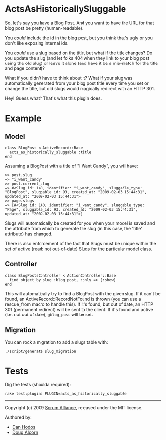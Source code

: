 # ActsAsHistoricallySluggable

So, let's say you have a Blog Post. And you want to have the URL for that blog post be pretty (human-readable). 

You *could* include the id in the blog post, but you think that's ugly or you don't like exposing internal ids. 

You *could* use a slug based on the title, but what if the title changes? Do you update the slug (and let folks 404 when they link to your blog post using the old slug) or leave it alone (and have it be a mis-match for the title and page content)?

What if you didn't have to think about it? What if your slug was automatically generated from your blog post title every time you set or change the title, but old slugs would magically redirect with an HTTP 301.

Hey! Guess what? That's what this plugin does.

# Example

## Model

    class BlogPost < ActiveRecord::Base
      acts_as_historically_sluggable :title
    end

Assuming a BlogPost with a title of "I Want Candy", you will have:

	>> post.slug
	=> "i_want_candy"
	>> post.current_slug
	=> #<Slug id: 140, identifier: "i_want_candy", sluggable_type: "BlogPost", sluggable_id: 93, created_at: "2009-02-03 15:44:31", updated_at: "2009-02-03 15:44:31">
	>> page.slugs
	=> [#<Slug id: 140, identifier: "i_want_candy", sluggable_type: "Page", sluggable_id: 93, created_at: "2009-02-03 15:44:31", updated_at: "2009-02-03 15:44:31">]
	
Slugs will automatically be created for you when your model is saved and the attribute from which to generate the slug (in this case, the 'title' attribute) has changed. 

There is also enforcement of the fact that Slugs must be unique within the set of active (read: not out-of-date) Slugs for the particular model class.
	
## Controller

    class BlogPostsController < ActionController::Base
      find_object_by_slug :blog_post, :only => [:show]
    end

This will automatically try to find a BlogPost with the given slug. If it can't be found, an ActiveRecord::RecordNotFound is thrown (you can use a rescue_from macro to handle this). If it's found, but out of date, an HTTP 301 (permanent redirect) will be sent to the client. If it's found and active (i.e. not out of date), `@blog_post` will be set. 

## Migration

You can rock a migration to add a slugs table with:

	./script/generate slug_migration

# Tests

Dig the tests (shoulda required):

    rake test:plugins PLUGIN=acts_as_historically_sluggable

-----

Copyright (c) 2009 [Scrum Alliance](www.scrumalliance.org), released under the MIT license. 

Authored by: 

* [Dan Hodos](mailto:danhodos[at]gmail[dot]com)
* [Doug Alcorn](mailto:dougalcorn[at]gmail[dot]com)